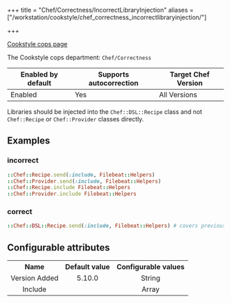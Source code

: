 +++
title = "Chef/Correctness/IncorrectLibraryInjection"
aliases = ["/workstation/cookstyle/chef_correctness_incorrectlibraryinjection/"]

+++

<!-- This content is automatically generated. See https://github.com/chef/chef-web-docs/blob/main/generated/README.md -->

[Cookstyle cops page](/workstation/cookstyle/cops/)

The Cookstyle cops department: `Chef/Correctness`

| Enabled by default | Supports autocorrection | Target Chef Version |
| --- | --- | --- |
| Enabled | Yes | All Versions |

Libraries should be injected into the `Chef::DSL::Recipe` class and not `Chef::Recipe` or `Chef::Provider` classes directly.

## Examples

### incorrect

```ruby
::Chef::Recipe.send(:include, Filebeat::Helpers)
::Chef::Provider.send(:include, Filebeat::Helpers)
::Chef::Recipe.include Filebeat::Helpers
::Chef::Provider.include Filebeat::Helpers
```

### correct

```ruby
::Chef::DSL::Recipe.send(:include, Filebeat::Helpers) # covers previous Recipe & Provider classes
```

## Configurable attributes

<table>
<tbody><tr>
<th>Name</th>
<th>Default value</th>
<th>Configurable values</th>
</tr>
<tr>
<td style="text-align:center">Version Added</td>
<td style="text-align:center">5.10.0</td>
<td style="text-align:center">String</td>
</tr>
<tr><td style="text-align:center">Include</td>
<td style="text-align:center"><ul>
</ul>
</td>
<td style="text-align:center">Array</td>
</tr></tbody></table>
